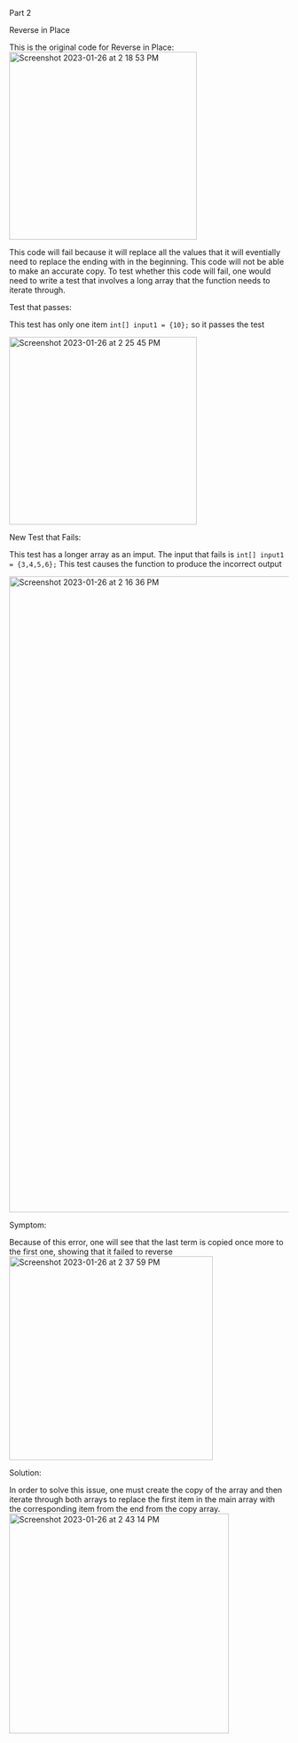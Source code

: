 
Part 2

Reverse in Place
<div></div>
This is the original code for Reverse in Place:
<img width="338" alt="Screenshot 2023-01-26 at 2 18 53 PM" src="https://user-images.githubusercontent.com/43663025/214963555-b18202c1-bd02-45c8-b54e-46ee15a918f6.png">

This code will fail because it will replace all the values that it will eventially need to replace the ending with in the beginning. This code will not be able to make an accurate copy. To test whether this code will fail, one would need to write a test that involves a long array that the function needs to iterate through.

<div></div>

Test that passes:

This test has only one item `int[] input1 = {10};` so it passes the test
<div></div>
<img width="338" alt="Screenshot 2023-01-26 at 2 25 45 PM" src="https://user-images.githubusercontent.com/43663025/214964670-61f4ae9e-aa60-48e9-88bd-af86c9a598de.png">


New Test that Fails:

This test has a longer array as an imput. The input that fails is `int[] input1 = {3,4,5,6};` This test causes the function to produce the incorrect output
<div></div>
<img width="1145" alt="Screenshot 2023-01-26 at 2 16 36 PM" src="https://user-images.githubusercontent.com/43663025/214963163-4c77ad99-e52f-473f-9f0f-706b90d9a758.png">

Symptom:

Because of this error, one will see that the last term is copied once more to the first one, showing that it failed to reverse
<img width="367" alt="Screenshot 2023-01-26 at 2 37 59 PM" src="https://user-images.githubusercontent.com/43663025/214966587-db56f86c-0758-428c-a154-74a9f4bd067b.png">

Solution:

In order to solve this issue, one must create the copy of the array and then iterate through both arrays to replace the first item in the main array with the corresponding item from the end from the copy array.
<img width="396" alt="Screenshot 2023-01-26 at 2 43 14 PM" src="https://user-images.githubusercontent.com/43663025/214967368-f7734e2b-330a-4ef4-93ef-42f41576968a.png">
